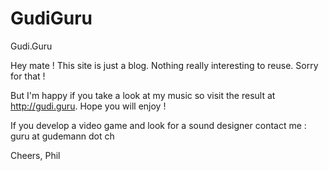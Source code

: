 GudiGuru
========

Gudi.Guru

Hey mate ! This site is just a blog. Nothing really interesting to reuse. Sorry for that !

But I'm happy if you take a look at my music so visit the result at http://gudi.guru. Hope you will enjoy !

If you develop a video game and look for a sound designer contact me : guru at gudemann dot ch

Cheers, 
Phil
